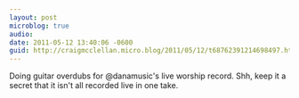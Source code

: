 ```yaml
---
layout: post
microblog: true
audio: 
date: 2011-05-12 13:40:06 -0600
guid: http://craigmcclellan.micro.blog/2011/05/12/t68762391214698497.html
---
```

Doing guitar overdubs for @danamusic's live worship record. Shh, keep it a secret that it isn't all recorded live in one take.
